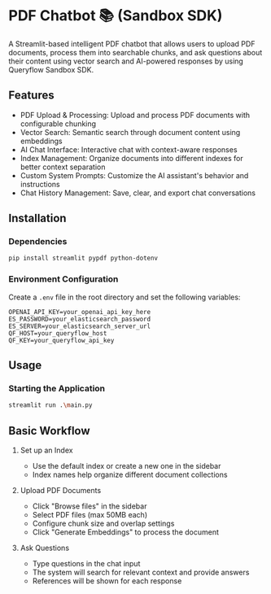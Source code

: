 # PDF Chatbot 📚 (Sandbox SDK)

A Streamlit-based intelligent PDF chatbot that allows users to upload PDF documents, process them into searchable chunks, and ask questions about their content using vector search and AI-powered responses by using Queryflow Sandbox SDK.

## Features
- PDF Upload & Processing: Upload and process PDF documents with configurable chunking
- Vector Search: Semantic search through document content using embeddings
- AI Chat Interface: Interactive chat with context-aware responses
- Index Management: Organize documents into different indexes for better context separation
- Custom System Prompts: Customize the AI assistant's behavior and instructions
- Chat History Management: Save, clear, and export chat conversations

## Installation

### Dependencies

```bash
pip install streamlit pypdf python-dotenv
```

### Environment Configuration

Create a `.env` file in the root directory and set the following variables:

```env
OPENAI_API_KEY=your_openai_api_key_here
ES_PASSWORD=your_elasticsearch_password
ES_SERVER=your_elasticsearch_server_url
QF_HOST=your_queryflow_host
QF_KEY=your_queryflow_api_key
```

## Usage

### Starting the Application

```bash
streamlit run .\main.py
```

## Basic Workflow

1. Set up an Index
    - Use the default index or create a new one in the sidebar
    - Index names help organize different document collections

2. Upload PDF Documents
    - Click "Browse files" in the sidebar
    - Select PDF files (max 50MB each)
    - Configure chunk size and overlap settings
    - Click "Generate Embeddings" to process the document

3. Ask Questions
    - Type questions in the chat input
    - The system will search for relevant context and provide answers
    - References will be shown for each response
